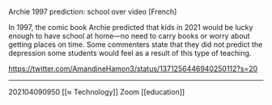 Archie 1997 prediction: school over video [French]

In 1997, the comic book Archie predicted that kids in 2021 would be lucky enough to have school at home—no need to carry books or worry about getting places on time. Some commenters state that they did not predict the depression some students would feel as a result of this type of teaching.

https://twitter.com/AmandineHamon3/status/1371256446940250112?s=20

---
202104090950
[[≈ Technology]]
Zoom
[[education]]